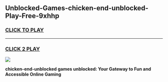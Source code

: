 
## Unblocked-Games-chicken-end-unblocked-Play-Free-9xhhp
<h3>
<a href="https://premium76.site?title=chicken-end-unblocked&ref=10A">CLICK TO PLAY</a></h3>
<hr>

<h3>
<a href="https://premium76.site?title=chicken-end-unblocked&ref=10A">CLICK 2 PLAY</a>
  
</h3>

<a href="https://premium76.site?title=chicken-end-unblocked&ref=10A"><img src="https://clearcache.store/games.png"></a>


**chicken-end-unblocked games unblocked: Your Gateway to Fun and Accessible Online Gaming**
